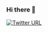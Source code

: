 ### Hi there 👋

[![Twitter URL](https://img.shields.io/twitter/url?label=%40sunitram&style=social&url=https%3A%2F%2Ftwitter.com%2Fsunitram)](https://twitter.com/sunitram)

<!--
**martinus/martinus** is a ✨ _special_ ✨ repository because its `README.md` (this file) appears on your GitHub profile.

Here are some ideas to get you started:

- 🔭 I’m currently working on ...
- 🌱 I’m currently learning ...
- 👯 I’m looking to collaborate on ...
- 🤔 I’m looking for help with ...
- 💬 Ask me about ...
- 📫 How to reach me: ...
- 😄 Pronouns: ...
- ⚡ Fun fact: ...
-->
